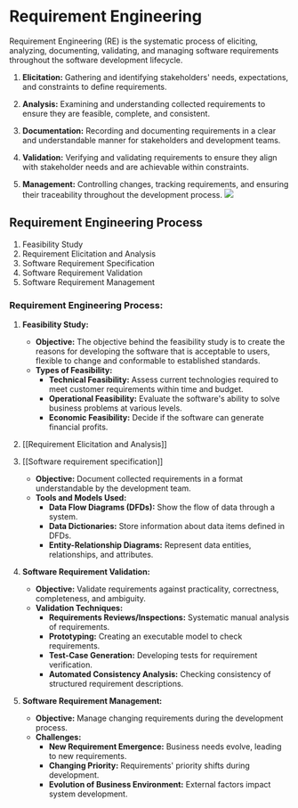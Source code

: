 # Requirement Engineering
Requirement Engineering (RE) is the systematic process of eliciting, analyzing, documenting, validating, and managing software requirements throughout the software development lifecycle.

1. **Elicitation:** Gathering and identifying stakeholders' needs, expectations, and constraints to define requirements.

2. **Analysis:** Examining and understanding collected requirements to ensure they are feasible, complete, and consistent.

3. **Documentation:** Recording and documenting requirements in a clear and understandable manner for stakeholders and development teams.

4. **Validation:** Verifying and validating requirements to ensure they align with stakeholder needs and are achievable within constraints.

5. **Management:** Controlling changes, tracking requirements, and ensuring their traceability throughout the development process.
![](https://static.javatpoint.com/tutorial/software-engineering/images/requirement-engineering.jpg)

## Requirement Engineering Process
1. Feasibility Study
2. Requirement Elicitation and Analysis
3. Software Requirement Specification
4. Software Requirement Validation
5. Software Requirement Management
### Requirement Engineering Process:

1. **Feasibility Study:**
    - **Objective:** The objective behind the feasibility study is to create the reasons for developing the software that is acceptable to users, flexible to change and conformable to established standards.
    - **Types of Feasibility:**
        - **Technical Feasibility:** Assess current technologies required to meet customer requirements within time and budget.
        - **Operational Feasibility:** Evaluate the software's ability to solve business problems at various levels.
        - **Economic Feasibility:** Decide if the software can generate financial profits.

2. [[Requirement Elicitation and Analysis]]

3. [[Software requirement specification]]
    - **Objective:** Document collected requirements in a format understandable by the development team.
    - **Tools and Models Used:**
        - **Data Flow Diagrams (DFDs):** Show the flow of data through a system.
        - **Data Dictionaries:** Store information about data items defined in DFDs.
        - **Entity-Relationship Diagrams:** Represent data entities, relationships, and attributes.

4. **Software Requirement Validation:**
    - **Objective:** Validate requirements against practicality, correctness, completeness, and ambiguity.
    - **Validation Techniques:**
        - **Requirements Reviews/Inspections:** Systematic manual analysis of requirements.
        - **Prototyping:** Creating an executable model to check requirements.
        - **Test-Case Generation:** Developing tests for requirement verification.
        - **Automated Consistency Analysis:** Checking consistency of structured requirement descriptions.

5. **Software Requirement Management:**
    - **Objective:** Manage changing requirements during the development process.
    - **Challenges:**
        - **New Requirement Emergence:** Business needs evolve, leading to new requirements.
        - **Changing Priority:** Requirements' priority shifts during development.
        - **Evolution of Business Environment:** External factors impact system development.
